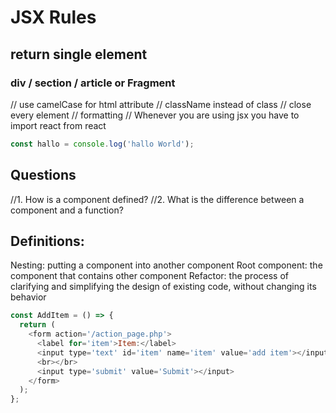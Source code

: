 # JSX Rules

## return single element

### div / section / article or Fragment

// use camelCase for html attribute
// className instead of class
// close every element
// formatting
// Whenever you are using jsx you have to import react from react

```js
const hallo = console.log('hallo World');
```

## Questions

//1. How is a component defined?
//2. What is the difference between a component and a function?

## Definitions:

Nesting: putting a component into another component
Root component: the component that contains other component
Refactor: the process of clarifying and simplifying the design of existing code, without changing its behavior

```js
const AddItem = () => {
  return (
    <form action='/action_page.php'>
      <label for='item'>Item:</label>
      <input type='text' id='item' name='item' value='add item'></input>
      <br></br>
      <input type='submit' value='Submit'></input>
    </form>
  );
};
```
